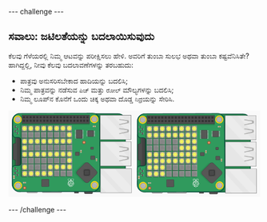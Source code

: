 --- challenge ---

## ಸವಾಲು: ಜಟಿಲತೆಯನ್ನು ಬದಲಾಯಿಸುವುದು

ಕೆಲವು ಗೆಳೆಯರಲ್ಲಿ ನಿಮ್ಮ ಆಟವನ್ನು ಪರೀಕ್ಷಿಸಲು ಹೇಳಿ. ಅವರಿಗೆ ತುಂಬಾ ಸುಲಭ ಅಥವಾ ತುಂಬಾ ಕಷ್ಟವೆನಿಸಿತೇ? ಹಾಗಿದ್ದಲ್ಲಿ, ನೀವು ಕೆಲವು ಬದಲಾವಣೆಗಳನ್ನು ತರಬಹುದು:

+ ಪಾತ್ರವು ಅನುಸರಿಸಬೇಕಾದ ಹಾದಿಯನ್ನು ಬದಲಿಸಿ;
+ ನಿಮ್ಮ ಪಾತ್ರವನ್ನು ನಡೆಸುವ `ಪಿಚ್` ಮತ್ತು `ರೋಲ್` ಮೌಲ್ಯಗಳನ್ನು ಬದಲಿಸಿ;
+ ನಿಮ್ಮ ಲೂಪ್‌ನ ಕೊನೆಗೆ ಒಂದು ಚಿಕ್ಕ ಅಥವಾ ದೊಡ್ಡ `ನಿದ್ರೆ`ಯನ್ನು ಸೇರಿಸಿ.

![ಸ್ಕ್ರೀನ್‍ಶಾಟ್](images/tightrope-difficulty.png)

--- /challenge ---